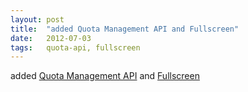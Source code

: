 ```yaml
---
layout: post
title:  "added Quota Management API and Fullscreen"
date:   2012-07-03
tags:   quota-api, fullscreen
---
```


added [Quota Management API](/spec/quota-api) and [Fullscreen](/spec/fullscreen)

